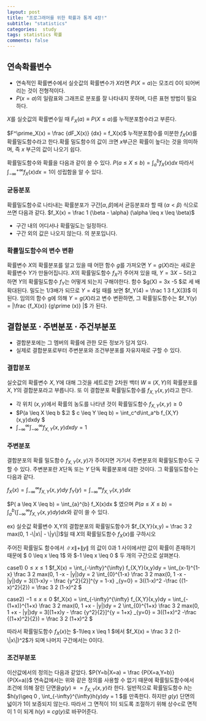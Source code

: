 ```yaml
---  
layout: post  
title: "프로그래머를 위한 확률과 통계 4장!"  
subtitle: "statistics"  
categories:  study
tags: statistics 확률 
comments: false  
---  
```


## 연속확률변수

- 연속적인 확률변수에서 실숫값의 확률변수가 $X$라면 $P(X=a)$는 모조리 0이 되어버리는 것이 전형적이다.
 - $P(x=a)$의 일람표와 그래프로 분포를 잘 나타내지 못하며, 다른 표현 방법이 필요하다.

$X$를 실숫값의 확률변수일 때 $F_X(a) \equiv P(X \leq a)$를 누적분포함수라고 부른다.

$F^\prime_X(x) = \frac {dF_X(x)} {dx}  = f_X(x)$ 누적분포함수를 미분한 $f_X(x)$를 확률밀도함수라고 한다.확률 밀도함수의 값이 크면 $x$부근은 확률이 높다는 것을 의미하며, 즉 $x$ 부근의 값이 나오기 쉽다.

확률밀도함수와 확률을 다음과 같이 쓸 수 있다. 
$P(a \leq X \leq b) = \int_{a}^{b} f_X(x) dx$
따라서 $\int_{-\infty}^{+\infty} f_X(x) dx = 1$이 성립함을 알 수 있다.

### 균등분포
확률밀도함수로 나타내는 확률분포가 구간$[\alpha , \beta  ]$에서 균등분포라 할 때 $(\alpha < \beta )$ 식으로 쓰면 다음과 같다.
$f_X(x) = \frac 1 {\beta - \alpha} (\alpha \leq x \leq \beta)$  

- 구간 내의 어디서나 확률밀도는 일정하다.
- 구간 외의 값은 나오지 않는다.
의 분포입니다.

### 확률밀도함수의 변수 변환
확률변수 $X$의 확률분포를 알고 있을 때 어떤 함수 $g$를 가져오면 $Y =g(X)$라는 새로운 확률변수 $Y$가 만들어집니다. 
$X$의 확률밀도함수 $f_X$가 주어져 있을 때, $Y=3X-5$라고하면 $Y$의 확률밀도함수 $f_Y$는 어떻게 되는지 구해야한다.
함수 $g(X) = 3x -5 $로 세 배 확대된다. 밀도는 1/3배가 되므로 $Y=4$일 때를 보면
$f_Y(4) = \frac 1 3 f_X(3)$
이 된다.
임의의 함수 g에 의해 $Y = g(X)$라고 변수 변환하면, 그 확률밀도함수는 
$f_Y(y) = |\frac {f_X(x)} {g\prime (x)} |$
가 된다.

## 결합분포 $\cdot$ 주변분포 $\cdot$ 주건부분포
- 결합분포에는 그 멤버의 확률에 관한 모든 정보가 담겨 있다.
- 실제로 결합분포로부터 주변분포와 조건부분포를 자유자재로 구할 수 있다. 

### 결합분포
실숫값의 확률변수 $X,Y$에 대해 그것을 세트로한 2차원 백터 $W \equiv (X,Y)$의 확률분포를 $X, Y$의 결합분포라고 부릅니다. 또 이 결합분포 확률밀도함수를 $f_{X,Y}(x,y)$라고 한다.

- 각 위치 $(x,y)$에서 확률의 농도를 나타낸 것이 확률밀도함수 $f_{X,Y}(x,y) \geq 0$ <br>
- $P(a \leq X \leq b $고 $ c \leq Y \leq b)  = \int_c^d\int_a^b f_{X,Y}(x,y)dxdy $ <br>
- $\int_{-\infty}^{\infty}\int_{-\infty}^{\infty} f_{X,Y}(x,y)dxdy = 1$


### 주변분포
결합분포의 확률 밀도함수 $f_{X,Y}(x,y)$가 주어지면 거기서 주변분포의 확률밀도함수도 구할 수 있다. 주변분포란 $X$단독 또는 $Y$ 단독 확률분포에 대한 것이다. 그 확률밀도함수는 다음과 같다.

$f_X(x) = \int_{-\infty}^{\infty} f_{X,Y}(x,y)dy$
$f_Y(y) = \int_{-\infty}^{\infty} f_{X,Y}(x,y)dx$

$P( a \leq X \leq b) = \int_{a}^{b} f_X(x)dx $ 였으며 
$P( a \leq X \leq b) = \int_{a}^{b} (\int_{-\infty}^{\infty} f_{X,Y}(x,y)dy)dx$와 같이 쓸 수 있다.

ex) 실숫값 확률변수  X,Y의 결합분포의 확률밀도함수가 $f_{X,Y}(x,y) = \frac 3 2 max(0, 1 -\|x\| - \|y\|)$일 때 $X$의 확률밀도함수 $f_X(x)$를 구하시오

주어진 확률밀도 함수에서 $\|x\|+\|y\|$ 의 값이 0과 1 사이에서만 값이 확률이 존재하기 때문에 $ 0 \leq x \leq 1$ 와  $-1 \leq x \leq 0 $ 두 개의 구간으로 살펴본다.

case1) $0 \leq x \leq 1$
$f_X(x) = \int_{-\infty}^{\infty} f_{X,Y}(x,y)dy = \int_{x-1}^{1-x} \frac 3 2 max(0, 1 -x - \|y\|)dy = 2 \int_{0}^{1-x} \frac 3 2 max(0, 1 -x - \|y\|)dy = 3[(1-x)y - \frac {y^2}{2}]^{y = 1-x} _{y=0} = 3((1-x)^2 -\frac {(1-x)^2}{2}) = \frac 3 2 (1-x)^2 $

case2) $-1 \leq x \leq 0$
$f_X(x) = \int_{-\infty}^{\infty} f_{X,Y}(x,y)dy = \int_{-(1+x)}^{1+x} \frac 3 2 max(0, 1 +x - \|y\|)dy = 2 \int_{0}^{1+x} \frac 3 2 max(0, 1 +x - |y|)dy = 3[(1+x)y - \frac {y^2}{2}]^{y = 1+x} _{y=0} = 3((1+x)^2 -\frac {(1+x)^2}{2}) = \frac 3 2 (1+x)^2 $

따라서 확률밀도함수 $f_X(x)$는 $-1\leq x \leq 1 $에서 $f_X(x) = \frac 3 2 (1-\|x\|)^2$가 되며 나머지 구간에서는 0이다.

### 조건부분포 
이산값에서의 정의는 다음과 같았다.
$P(Y=b|X=a) = \frac {P(X=a,Y=b)} {P(X=a)}$
연속값에서는 위와 같은 정의를 사용할 수 없기 때문에 확률밀도함수에서 조건에 의해 잘린 단면을$g(y) \equiv = f_{X,Y}(x,y)$라 한다. 일반적으로 확률밀도함수 $h$는  $h(y)\geq 0 , \int_{-\infty}^{\infty}h(y)dy = 1 $를 만족한다. 하지만 $g(y)$ 단면의 넓이가 1이 보증되지 않는다. 따라서 그 면적이 1이 되도록 조절하기 위해 상수c로 면적이 1 이 되게 $h(y) \equiv cg(y)$로 바꾸어준다.


 